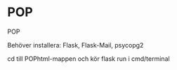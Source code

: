 ﻿# POP
POP

Behöver installera:
Flask,
Flask-Mail,
psycopg2

cd till POPhtml-mappen och kör flask run i cmd/terminal
